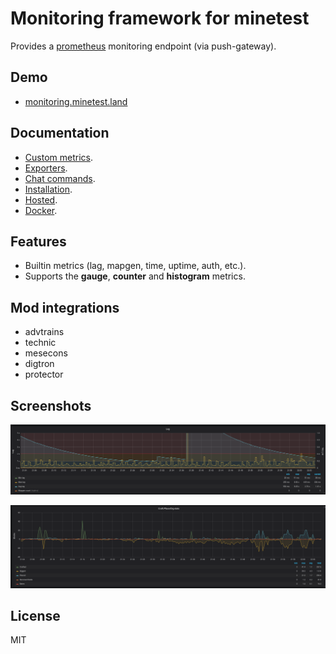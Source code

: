 # Monitoring framework for minetest
Provides a [prometheus](https://prometheus.io) monitoring endpoint (via push-gateway).

## Demo

* [monitoring.minetest.land](https://monitoring.minetest.land/d/YUpouLmWk/overview?tab=visualization&orgId=1&refresh=5s&var-instance=creative1)

## Documentation

* [Custom metrics](monitoring/doc/custom.md).
* [Exporters](monitoring/doc/exporters.md).
* [Chat commands](monitoring/doc/chatcommands.md).
* [Installation](monitoring/doc/install.md).
* [Hosted](monitoring/doc/hosted.md).
* [Docker](monitoring/doc/docker.md).

## Features

* Builtin metrics (lag, mapgen, time, uptime, auth, etc.).
* Supports the **gauge**, **counter** and **histogram** metrics.

## Mod integrations

* advtrains
* technic
* mesecons
* digtron
* protector

## Screenshots

![](monitoring/pics/lag.png?raw=true)

![](monitoring/pics/craft.png?raw=true)

## License

MIT
